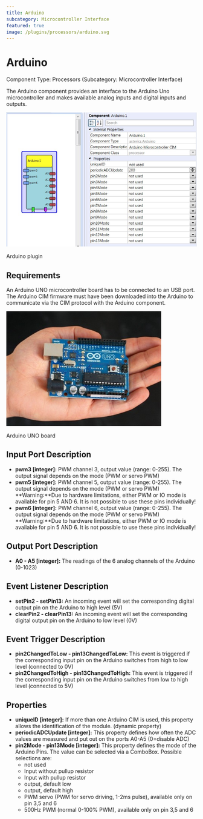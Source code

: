 ```yaml
---
title: Arduino
subcategory: Microcontroller Interface
featured: true
image: /plugins/processors/arduino.svg
---
```


# Arduino

Component Type: Processors (Subcategory: Microcontroller Interface)

The Arduino component provides an interface to the Arduino Uno microcontroller and makes available analog inputs and digital inputs and outputs.

![Screenshot: Arduino plugin](./img/arduino.jpg "Screenshot: Arduino plugin")

Arduino plugin

## Requirements

An Arduino UNO microcontroller board has to be connected to an USB port. The Arduino CIM firmware must have been downloaded into the Arduino to communicate via the CIM protocol with the Arduino component.

![Arduino UNO board](./img/arduino_picture.jpg "Arduino UNO board")

Arduino UNO board

## Input Port Description

- **pwm3 \[integer\]:** PWM channel 3, output value (range: 0-255). The output signal depends on the mode (PWM or servo PWM)
- **pwm5 \[integer\]:** PWM channel 5, output value (range: 0-255). The output signal depends on the mode (PWM or servo PWM)  
  **Warning:**Due to hardware limitations, either PWM or IO mode is available for pin 5 AND 6. It is not possible to use these pins individually!
- **pwm6 \[integer\]:** PWM channel 6, output value (range: 0-255). The output signal depends on the mode (PWM or servo PWM)  
  **Warning:**Due to hardware limitations, either PWM or IO mode is available for pin 5 AND 6. It is not possible to use these pins individually!

## Output Port Description

- **A0 - A5 \[integer\]:** The readings of the 6 analog channels of the Arduino (0-1023)

## Event Listener Description

- **setPin2 - setPin13:** An incoming event will set the corresponding digital output pin on the Arduino to high level (5V)
- **clearPin2 - clearPin13:** An incoming event will set the corresponding digital output pin on the Arduino to low level (0V)

## Event Trigger Description

- **pin2ChangedToLow - pin13ChangedToLow:** This event is triggered if the corresponding input pin on the Arduino switches from high to low level (connected to 0V)
- **pin2ChangedToHigh - pin13ChangedToHigh:** This event is triggered if the corresponding input pin on the Arduino switches from low to high level (connected to 5V)

## Properties

- **uniqueID \[integer\]:** If more than one Arduino CIM is used, this property allows the identification of the module. (dynamic property)
- **periodicADCUpdate \[integer\]:** This property defines how often the ADC values are measured and put out on the ports A0-A5 (0=disable ADC)
- **pin2Mode - pin13Mode \[integer\]:** This property defines the mode of the Arduino Pins. The value can be selected via a ComboBox. Possible selections are:
  - not used
  - Input without pullup resistor
  - Input with pullup resistor
  - output, default low
  - output, default high
  - PWM servo (PWM for servo driving, 1-2ms pulse), available only on pin 3,5 and 6
  - 500Hz PWM (normal 0-100% PWM), available only on pin 3,5 and 6
